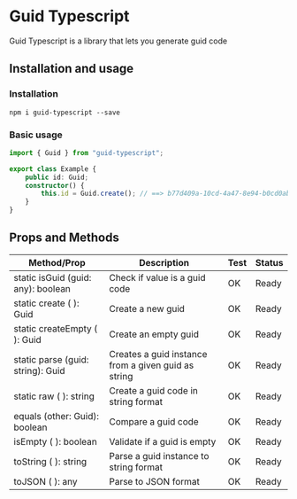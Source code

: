 # Guid Typescript

Guid Typescript is a library that lets you generate guid code

## Installation and usage
### Installation

```
npm i guid-typescript --save
```

### Basic usage

```typescript
import { Guid } from "guid-typescript";

export class Example {
    public id: Guid;
    constructor() {
        this.id = Guid.create(); // ==> b77d409a-10cd-4a47-8e94-b0cd0ab50aa1
    }
}
```

## Props and Methods

| Method/Prop | Description | Test | Status |
|---|---|---|---|
| static isGuid (guid: any): boolean | Check if value is a guid code | OK | Ready |
| static create ( ): Guid | Create a new guid | OK | Ready |
| static createEmpty ( ): Guid | Create an empty guid | OK | Ready |
| static parse (guid: string): Guid | Creates a guid instance from a given guid as string  | OK | Ready |
| static raw ( ): string | Create a guid code in string format  | OK | Ready |
| equals (other: Guid): boolean | Compare a guid code | OK | Ready |
| isEmpty ( ): boolean | Validate if a guid is empty  | OK | Ready |
| toString ( ): string | Parse a guid instance to string format  | OK | Ready |
| toJSON ( ): any | Parse to JSON format  | OK | Ready |


